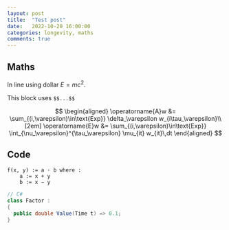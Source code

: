 ```yaml
---
layout: post
title:  "Test post"
date:   2022-10-20 16:00:00
categories: longevity, maths
comments: true
---
```


## Maths

In line using dollar $E=mc^2$.


This block uses `$$...$$`

$$
\begin{aligned}
\operatorname{A}w &= \sum_{(i,\varepsilon)\in\text{Exp}} \delta_\varepsilon w_{i\tau_\varepsilon}\\[2em]
\operatorname{E}w &= \sum_{(i,\varepsilon)\in\text{Exp}} \int_{\nu_\varepsilon}^{\tau_\varepsilon} \mu_{it} w_{it}\,dt
\end{aligned}
$$


## Code

```
f(x, y) := a · b where :
    a := x + y
    b := x − y 
```

```csharp
// C#
class Factor :
{
  public double Value(Time t) => 0.1;
}
```


